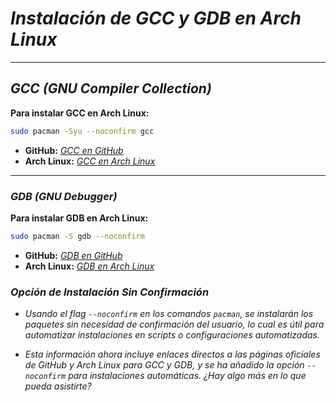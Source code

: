<!-- Autor: Daniel Benjamin Perez Morales -->
<!-- GitHub: https://github.com/D4nitrix13 -->
<!-- Gitlab: https://gitlab.com/D4nitrix13 -->
<!-- Correo electrónico: danielperezdev@proton.me -->

# ***Instalación de GCC y GDB en Arch Linux***

---

## ***GCC (GNU Compiler Collection)***

**Para instalar GCC en Arch Linux:**

```bash
sudo pacman -Syu --noconfirm gcc
```

- **GitHub:** *[GCC en GitHub](https://github.com/gcc-mirror/gcc "https://github.com/gcc-mirror/gcc")*
- **Arch Linux:** *[GCC en Arch Linux](https://archlinux.org/packages/core/x86_64/gcc/ "https://archlinux.org/packages/core/x86_64/gcc/")*

---

### ***GDB (GNU Debugger)***

**Para instalar GDB en Arch Linux:**

```bash
sudo pacman -S gdb --noconfirm
```

- **GitHub:** *[GDB en GitHub](https://github.com/bminor/binutils-gdb "https://github.com/bminor/binutils-gdb")*
- **Arch Linux:** *[GDB en Arch Linux](https://archlinux.org/packages/extra/x86_64/gdb/ "https://archlinux.org/packages/extra/x86_64/gdb/")*

### ***Opción de Instalación Sin Confirmación***

- *Usando el flag `--noconfirm` en los comandos `pacman`, se instalarán los paquetes sin necesidad de confirmación del usuario, lo cual es útil para automatizar instalaciones en scripts o configuraciones automatizadas.*

- *Esta información ahora incluye enlaces directos a las páginas oficiales de GitHub y Arch Linux para GCC y GDB, y se ha añadido la opción `--noconfirm` para instalaciones automáticas. ¿Hay algo más en lo que pueda asistirte?*
